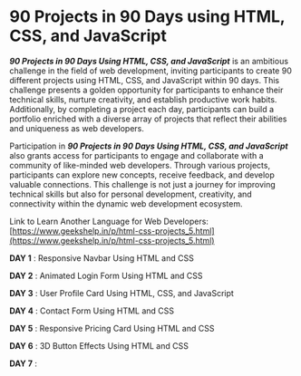 # 90 Projects in 90 Days using HTML, CSS, and JavaScript

***90 Projects in 90 Days Using HTML, CSS, and JavaScript*** is an ambitious challenge in the field of web development, inviting participants to create 90 different projects using HTML, CSS, and JavaScript within 90 days. This challenge presents a golden opportunity for participants to enhance their technical skills, nurture creativity, and establish productive work habits. Additionally, by completing a project each day, participants can build a portfolio enriched with a diverse array of projects that reflect their abilities and uniqueness as web developers.

Participation in ***90 Projects in 90 Days Using HTML, CSS, and JavaScript*** also grants access for participants to engage and collaborate with a community of like-minded web developers. Through various projects, participants can explore new concepts, receive feedback, and develop valuable connections. This challenge is not just a journey for improving technical skills but also for personal development, creativity, and connectivity within the dynamic web development ecosystem.

Link to Learn Another Language for Web Developers: [https://www.geekshelp.in/p/html-css-projects_5.html](https://www.geekshelp.in/p/html-css-projects_5.html)

**DAY 1** : Responsive Navbar Using HTML and CSS

**DAY 2** : Animated Login Form Using HTML and CSS

**DAY 3** : User Profile Card Using HTML, CSS, and JavaScript

**DAY 4** : Contact Form Using HTML and CSS

**DAY 5** : Responsive Pricing Card Using HTML and CSS

**DAY 6** : 3D Button Effects Using HTML and CSS

**DAY 7** : 

